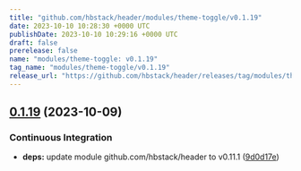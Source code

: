 ```yaml
---
title: "github.com/hbstack/header/modules/theme-toggle/v0.1.19"
date: 2023-10-10 10:28:30 +0000 UTC
publishDate: 2023-10-10 10:29:16 +0000 UTC
draft: false
prerelease: false
name: "modules/theme-toggle: v0.1.19"
tag_name: "modules/theme-toggle/v0.1.19"
release_url: "https://github.com/hbstack/header/releases/tag/modules/theme-toggle/v0.1.19"
---
```


## [0.1.19](https://github.com/hbstack/header/compare/modules/theme-toggle/v0.1.18...modules/theme-toggle/v0.1.19) (2023-10-09)


### Continuous Integration

* **deps:** update module github.com/hbstack/header to v0.11.1 ([9d0d17e](https://github.com/hbstack/header/commit/9d0d17e0a4e503b02f572b094a5c4c60023dd1cb))
